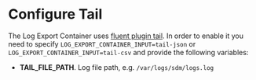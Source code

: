 # Configure Tail

The Log Export Container uses [fluent plugin tail](https://docs.fluentd.org/input/tail).
In order to enable it you need to specify `LOG_EXPORT_CONTAINER_INPUT=tail-json` or `LOG_EXPORT_CONTAINER_INPUT=tail-csv` and provide the following variables:
* **TAIL_FILE_PATH**. Log file path, e.g. `/var/logs/sdm/logs.log`

